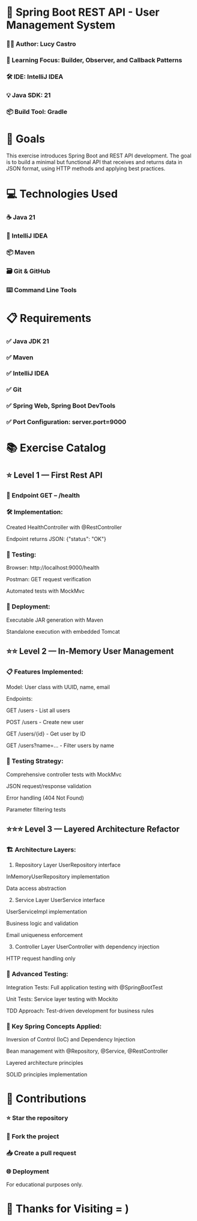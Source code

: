 # 🍃 Spring Boot REST API - User Management System

### 👨‍💻 Author: Lucy Castro

### 🧠 Learning Focus: Builder, Observer, and Callback Patterns

### 🛠️ IDE: IntelliJ IDEA

### 💡 Java SDK: 21

### 📦 Build Tool: Gradle

# 🎯 Goals
This exercise introduces Spring Boot and REST API development. The goal is to build a minimal but functional API that receives and returns data in JSON format, using HTTP methods and applying best practices.

# 💻 Technologies Used
### ☕ Java 21

### 🧠 IntelliJ IDEA

### 📦 Maven

### 🗃️ Git & GitHub

### ⌨️ Command Line Tools

# 📋 Requirements
### ✅ Java JDK 21

### ✅ Maven

### ✅ IntelliJ IDEA

### ✅ Git

### ✅ Spring Web, Spring Boot DevTools

### ✅ Port Configuration: server.port=9000

# 📚 Exercise Catalog

## ⭐ Level 1 — First Rest API
### 👥 Endpoint GET – /health

### 🛠️ Implementation:

Created HealthController with @RestController

Endpoint returns JSON: {"status": "OK"}

### 🧪 Testing:

Browser: http://localhost:9000/health

Postman: GET request verification

Automated tests with MockMvc

### 🚀 Deployment:

Executable JAR generation with Maven

Standalone execution with embedded Tomcat

## ⭐⭐ Level 2 — In-Memory User Management
### 📋 Features Implemented:
Model: User class with UUID, name, email

Endpoints:

GET /users - List all users

POST /users - Create new user

GET /users/{id} - Get user by ID

GET /users?name=... - Filter users by name

### 🧪 Testing Strategy:
Comprehensive controller tests with MockMvc

JSON request/response validation

Error handling (404 Not Found)

Parameter filtering tests

## ⭐⭐⭐ Level 3 — Layered Architecture Refactor
###  🏗️ Architecture Layers:
1. Repository Layer
UserRepository interface

InMemoryUserRepository implementation

Data access abstraction

2. Service Layer
UserService interface

UserServiceImpl implementation

Business logic and validation

Email uniqueness enforcement

3. Controller Layer
UserController with dependency injection

HTTP request handling only

### 🧪 Advanced Testing:
Integration Tests: Full application testing with @SpringBootTest

Unit Tests: Service layer testing with Mockito

TDD Approach: Test-driven development for business rules

### 🔧 Key Spring Concepts Applied:
Inversion of Control (IoC) and Dependency Injection

Bean management with @Repository, @Service, @RestController

Layered architecture principles

SOLID principles implementation

# 🤝 Contributions
### ⭐ Star the repository

### 🍴 Fork the project

### 📥 Create a pull request

### 🌐 Deployment
For educational purposes only.

# 🚀 Thanks for Visiting = )
